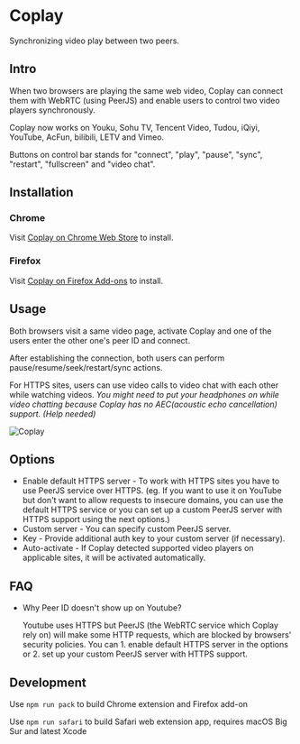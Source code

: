 # Coplay

Synchronizing video play between two peers.

## Intro

When two browsers are playing the same web video, Coplay can connect them with WebRTC (using PeerJS) and enable users to control two video players synchronously.

Coplay now works on Youku, Sohu TV, Tencent Video, Tudou, iQiyi, YouTube, AcFun, bilibili, LETV and Vimeo.

Buttons on control bar stands for "connect", "play", "pause", "sync", "restart", "fullscreen" and "video chat".

## Installation

### Chrome

Visit [Coplay on Chrome Web Store](https://chrome.google.com/webstore/detail/coplay/heolgpojkkeacaokbpolhalhlaidpkkc/) to install.

### Firefox

Visit [Coplay on Firefox Add-ons](https://addons.mozilla.org/firefox/addon/coplay/) to install.

## Usage

Both browsers visit a same video page, activate Coplay and one of the users enter the other one's peer ID and connect.

After establishing the connection, both users can perform pause/resume/seek/restart/sync actions.

For HTTPS sites, users can use video calls to video chat with each other while watching videos. *You might need to put your headphones on while video chatting because Coplay has no <abbr>AEC</abbr>(acoustic echo cancellation) support. (Help needed)*

![Coplay](coplay.png)

## Options

* Enable default HTTPS server - To work with HTTPS sites you have to use PeerJS service over HTTPS. (eg. If you want to use it on YouTube but don't want to allow requests to insecure domains, you can use the default HTTPS service or you can set up a custom PeerJS server with HTTPS support using the next options.)
* Custom server - You can specify custom PeerJS server.
* Key - Provide additional auth key to your custom server (if necessary).
* Auto-activate - If Coplay detected supported video players on applicable sites, it will be activated automatically.

## FAQ

* Why Peer ID doesn't show up on Youtube?

  Youtube uses HTTPS but PeerJS (the WebRTC service which Coplay rely on) will make some HTTP requests, which are blocked by browsers' security policies. You can 1. enable default HTTPS server in the options or 2. set up your custom PeerJS server with HTTPS support.

## Development

Use `npm run pack` to build Chrome extension and Firefox add-on

Use `npm run safari` to build Safari web extension app, requires macOS Big Sur and latest Xcode
